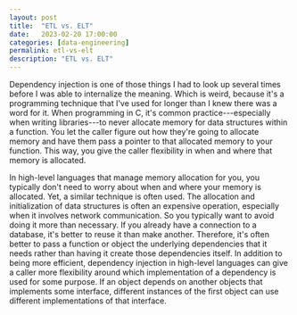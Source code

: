 ```yaml
---
layout: post
title:  "ETL vs. ELT"
date:   2023-02-20 17:00:00
categories: [data-engineering]
permalink: etl-vs-elt
description: "ETL vs. ELT"
---
```


Dependency injection is one of those things I had to look up several times before I was able to internalize the meaning. Which is weird, because it's a programming technique that I've used for longer than I knew there was a word for it. When programming in C, it's common practice---especially when writing libraries---to never allocate memory for data structures within a function.  You let the caller figure out how they're going to allocate memory and have them pass a pointer to that allocated memory to your function. This way, you give the caller flexibility in when and where that memory is allocated.

In high-level languages that manage memory allocation for you, you typically don't need to worry about when and where your memory is allocated. Yet, a similar technique is often used. The allocation and initialization of data structures is often an expensive operation, especially when it involves network communication. So you typically want to avoid doing it more than necessary. If you already have a connection to a database, it's better to reuse it than make another. Therefore, it's often better to pass a function or object the underlying dependencies that it needs rather than having it create those dependencies itself. In addition to being more efficient, dependency injection in high-level languages can give a caller more flexibility around which implementation of a dependency is used for some purpose. If an object depends on another objects that implements some interface, different instances of the first object can use different implementations of that interface.